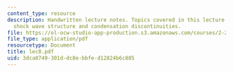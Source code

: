 ```yaml
---
content_type: resource
description: Handwritten lecture notes. Topics covered in this lecture include continuum
  shock wave structure and condensation discontinuities.
file: https://ol-ocw-studio-app-production.s3.amazonaws.com/courses/2-26-compressible-fluid-dynamics-spring-2004/3dca0749301ddc8ebbfed12824b6c885_lec8.pdf
file_type: application/pdf
resourcetype: Document
title: lec8.pdf
uid: 3dca0749-301d-dc8e-bbfe-d12824b6c885
---
```

